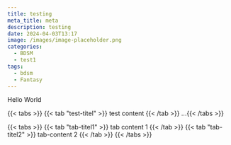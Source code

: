 ```yaml
---
title: testing
meta_title: meta
description: testing
date: 2024-04-03T13:17
image: /images/image-placeholder.png
categories:
  - BDSM
  - test1
tags:
  - bdsm
  - Fantasy
---
```

Hello World

{{< tabs >}}
{{< tab "test-titel" >}}
test content
{{< /tab >}}
...{{< /tabs >}}



{{< tabs >}}
{{< tab "tab-titel1" >}}
tab content 1
{{< /tab >}}
{{< tab "tab-titel2" >}}
tab-content 2
{{< /tab >}}
{{< /tabs >}}
